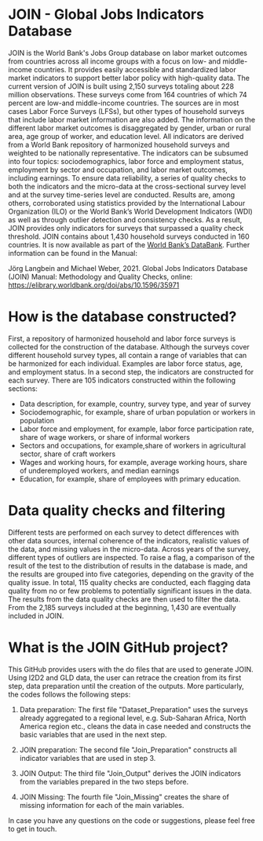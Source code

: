 # JOIN - Global Jobs Indicators Database

JOIN is the World Bank's Jobs Group database on labor market outcomes from
countries across all income groups with a focus on low- and middle-income countries. It provides easily accessible and standardized labor market indicators to support better labor policy with high-quality  data. The current version of JOIN is built using 2,150 surveys totaling about 228 million observations. These surveys come from 164 countries of which 74 percent are low-and middle-income countries. The sources are in most cases Labor Force Surveys (LFSs), but other types of household surveys that include labor market
information are also added. The information on the different labor market outcomes is disaggregated by gender, urban or rural area, age group of worker, and education level. All indicators are derived from a World Bank repository of harmonized household surveys and weighted  to  be nationally representative. The indicators can be subsumed into four topics: sociodemographics, labor force and employment status, employment by sector and occupation, and labor market outcomes, including earnings. To ensure data reliability, a series of quality checks to
both the indicators and the micro-data at the cross-sectional survey level and at the survey time-series level are conducted. Results are, among others, corroborated using statistics provided by the International Labour Organization (ILO) or the World Bank’s World Development Indicators (WDI) as well as through
outlier detection and consistency checks. As a result, JOIN provides only indicators for surveys that surpassed a quality check threshold. JOIN contains about 1,430 household surveys conducted in 160 countries. It is now available as part of the [World Bank’s DataBank](https://databank.worldbank.org/source/global-jobs-indicators-database-(join)).  Further information can be found in the Manual: 

Jörg Langbein and Michael Weber, 2021. Global Jobs Indicators Database (JOIN) Manual: Methodology and Quality Checks, online: https://elibrary.worldbank.org/doi/abs/10.1596/35971


# How is the database constructed?
First, a repository of harmonized household and labor force surveys is collected for the construction of the database. Although the surveys cover different household survey types, all contain a range of variables that can be harmonized for each individual. Examples are labor force status, age, and employment status. In a second step, the indicators are constructed for each survey. There are 105 indicators constructed within the following sections:
- Data description, for example, country, survey type, and year of survey
- Sociodemographic, for example, share of urban population or workers in population
- Labor  force and  employment,  for  example, labor  force  participation rate, share of  wage workers, or share of informal workers
- Sectors and occupations, for example,share of workers in agricultural sector, share of craft workers
- Wages and working  hours, for  example, average working hours, share of underemployed workers, and median earnings
- Education, for example, share of employees with primary education.

# Data quality checks and filtering
Different tests are performed on each survey to detect differences with other data sources, internal coherence of the indicators, realistic values of the data, and missing values in the micro-data. Across years of the survey, different  types of  outliers are inspected. To  raise a flag, a comparison of the  result of  the  test to the distribution of results in the database is made, and the results are grouped into five categories, depending on the gravity of the quality issue. In total, 115 quality checks are conducted, each flagging data quality from no or few problems to potentially significant issues in the data. The results from the data quality checks are then used to filter the data. From the 2,185 surveys included at the beginning, 1,430 are eventually included in JOIN. 


# What is the JOIN GitHub project? 
This GitHub  provides users with the do files that are used to generate JOIN. Using I2D2 and GLD data, the user can retrace the creation from its first step, data preparation 
until the creation of the outputs. More particularly, the codes follows the following steps: 

1. Data preparation: The first file "Dataset_Preparation" uses the surveys already aggregated to a regional level, e.g. Sub-Saharan Africa, North America region etc., cleans the data in case needed and constructs the basic variables that are used in the next step. 

2. JOIN preparation: The second file "Join_Preparation" constructs all indicator variables that are used in step 3. 

3. JOIN Output: The third file "Join_Output" derives the JOIN indicators from the variables prepared in the two steps before. 

4. JOIN Missing: The fourth file "Join_Missing" creates the share of missing information for each of the main variables.

In case you have any questions on the code or suggestions, please feel free to get in touch.  



